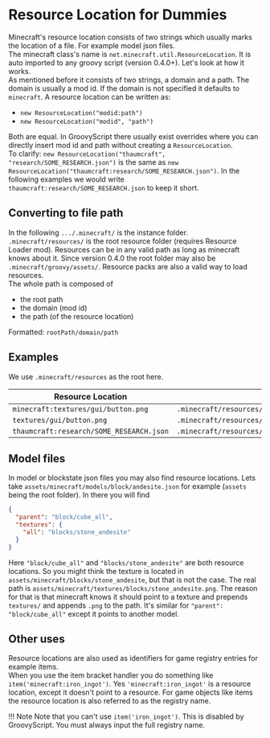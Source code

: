 # Resource Location for Dummies

Minecraft's resource location consists of two strings which usually marks the location of a file. For example model json
files. <br>
The minecraft class's name is `net.minecraft.util.ResourceLocation`. It is auto imported to any groovy script (version
0.4.0+).
Let's look at how it works. <br>
As mentioned before it consists of two strings, a domain and a path. The domain is usually a mod id. If the domain is
not specified it defaults to `minecraft`.
A resource location can be written as:

- `new ResourceLocation("modid:path")`
- `new ResourceLocation("modid", "path")`

Both are equal. In GroovyScript there usually exist overrides where you can directly insert mod id and path without
creating a `ResourceLocation`. <br>
To clarify: `new ResourceLocation("thaumcraft", "research/SOME_RESEARCH.json")` is the same
as `new ResourceLocation("thaumcraft:research/SOME_RESEARCH.json")`.
In the following examples we would write `thaumcraft:research/SOME_RESEARCH.json` to keep it short.

## Converting to file path

In the following `.../.minecraft/` is the instance folder. <br>
`.minecraft/resources/` is the root resource folder (requires Resource Loader mod). Resources can be in any valid path
as long as minecraft knows about it.
Since version 0.4.0 the root folder may also be `.minecraft/groovy/assets/`. Resource packs are also a valid way to load
resources.<br>
The whole path is composed of

- the root path
- the domain (mod id)
- the path (of the resource location)

Formatted: `rootPath/domain/path`

## Examples

We use `.minecraft/resources` as the root here.

| Resource Location                        | refers to File path                                           |
|------------------------------------------|---------------------------------------------------------------|
| `minecraft:textures/gui/button.png`      | `.minecraft/resources/minecraft/textures/gui/button.png`      |
| `textures/gui/button.png`                | `.minecraft/resources/minecraft/textures/gui/button.png`      |
| `thaumcraft:research/SOME_RESEARCH.json` | `.minecraft/resources/thaumcraft/research/SOME_RESEARCH.json` |

## Model files

In model or blockstate json files you may also find resource locations. Lets
take `assets/minecraft/models/block/andesite.json` for example (`assets` being the root folder). In there you will find

```json
{
  "parent": "block/cube_all",
  "textures": {
    "all": "blocks/stone_andesite"
  }
}
```

Here `"block/cube_all"` and `"blocks/stone_andesite"` are both resource locations. So you might think the texture is
located in `assets/minecraft/blocks/stone_andesite`, but that is not the case.
The real path is `assets/minecraft/textures/blocks/stone_andesite.png`. The reason for that is that
minecraft knows it should point to a texture and prepends `textures/` and appends `.png` to the path.
It's similar for `"parent": "block/cube_all"` except it points to another model.

## Other uses

Resource locations are also used as identifiers for game registry entries for example items. <br>
When you use the item bracket handler you do something like `item('minecraft:iron_ingot')`. Yes `'minecraft:iron_ingot'` is a resource location, except it doesn't point to a resource.
For game objects like items the resource location is also referred to as the registry name.

!!! Note
    Note that you can't use `item('iron_ingot')`. This is disabled by GroovyScript. You must always input the full registry name.
